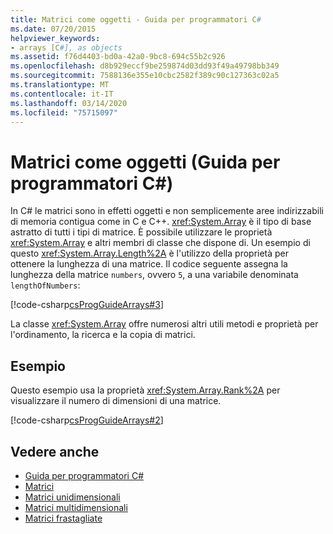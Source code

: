 ```yaml
---
title: Matrici come oggetti - Guida per programmatori C#
ms.date: 07/20/2015
helpviewer_keywords:
- arrays [C#], as objects
ms.assetid: f76d4403-bd0a-42a0-9bc8-694c55b2c926
ms.openlocfilehash: d8b929eccf9be259874d03dd93f49a49798bb349
ms.sourcegitcommit: 7588136e355e10cbc2582f389c90c127363c02a5
ms.translationtype: MT
ms.contentlocale: it-IT
ms.lasthandoff: 03/14/2020
ms.locfileid: "75715097"
---
```

# <a name="arrays-as-objects-c-programming-guide"></a>Matrici come oggetti (Guida per programmatori C#)

In C# le matrici sono in effetti oggetti e non semplicemente aree indirizzabili di memoria contigua come in C e C++. <xref:System.Array> è il tipo di base astratto di tutti i tipi di matrice. È possibile utilizzare le proprietà <xref:System.Array> e altri membri di classe che dispone di. Un esempio di questo <xref:System.Array.Length%2A> è l'utilizzo della proprietà per ottenere la lunghezza di una matrice. Il codice seguente assegna la lunghezza della matrice `numbers`, ovvero `5`, a una variabile denominata `lengthOfNumbers`:

[!code-csharp[csProgGuideArrays#3](~/samples/snippets/csharp/VS_Snippets_VBCSharp/csProgGuideArrays/CS/Arrays.cs#3)]

La classe <xref:System.Array> offre numerosi altri utili metodi e proprietà per l'ordinamento, la ricerca e la copia di matrici.

## <a name="example"></a>Esempio

Questo esempio usa la proprietà <xref:System.Array.Rank%2A> per visualizzare il numero di dimensioni di una matrice.

[!code-csharp[csProgGuideArrays#2](~/samples/snippets/csharp/VS_Snippets_VBCSharp/csProgGuideArrays/CS/Arrays.cs#2)]

## <a name="see-also"></a>Vedere anche

- [Guida per programmatori C#](../index.md)
- [Matrici](./index.md)
- [Matrici unidimensionali](./single-dimensional-arrays.md)
- [Matrici multidimensionali](./multidimensional-arrays.md)
- [Matrici frastagliate](./jagged-arrays.md)
